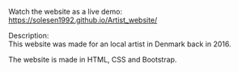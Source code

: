 Watch the website as a live demo:<br>
https://solesen1992.github.io/Artist_website/

Description: <br>
This website was made for an local artist in Denmark back in 2016.

The website is made in HTML, CSS and Bootstrap.
